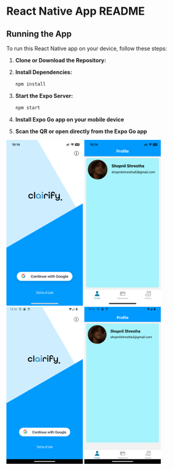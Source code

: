 # React Native App README

## Running the App

To run this React Native app on your device, follow these steps:

1. **Clone or Download the Repository:**

2. **Install Dependencies:**
    ```bash
    npm install

3. **Start the Expo Server:**
    ```bash
    npm start
    
4. **Install Expo Go app on your mobile device**

5. **Scan the QR or open directly from the Expo Go app**

<img src="assets/images/ios_login.PNG" alt="Example Image" width="200"/>
<img src="assets/images/ios_profile.PNG" alt="Example Image" width="200"/>
<img src="assets/images/android_login.png" alt="Example Image" width="200"/>
<img src="assets/images/android_profile.png" alt="Example Image" width="200"/>

